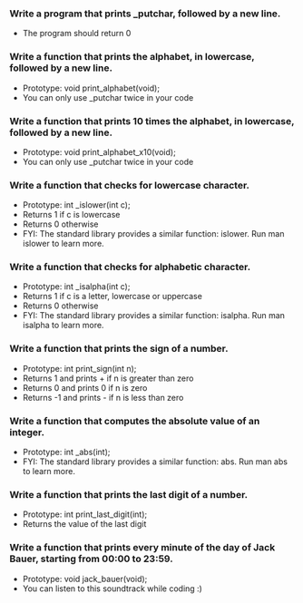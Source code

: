 ### Write a program that prints _putchar, followed by a new line.

* The program should return 0

### Write a function that prints the alphabet, in lowercase, followed by a new line.

* Prototype: void print_alphabet(void);
* You can only use _putchar twice in your code

### Write a function that prints 10 times the alphabet, in lowercase, followed by a new line.

* Prototype: void print_alphabet_x10(void);
* You can only use _putchar twice in your code

### Write a function that checks for lowercase character.

* Prototype: int _islower(int c);
* Returns 1 if c is lowercase
* Returns 0 otherwise
* FYI: The standard library provides a similar function: islower. Run man islower to learn more.

### Write a function that checks for alphabetic character.

* Prototype: int _isalpha(int c);
* Returns 1 if c is a letter, lowercase or uppercase
* Returns 0 otherwise
* FYI: The standard library provides a similar function: isalpha. Run man isalpha to learn more.

### Write a function that prints the sign of a number.

* Prototype: int print_sign(int n);
* Returns 1 and prints + if n is greater than zero
* Returns 0 and prints 0 if n is zero
* Returns -1 and prints - if n is less than zero

### Write a function that computes the absolute value of an integer.

* Prototype: int _abs(int);
* FYI: The standard library provides a similar function: abs. Run man abs to learn more.

### Write a function that prints the last digit of a number.

* Prototype: int print_last_digit(int);
* Returns the value of the last digit

### Write a function that prints every minute of the day of Jack Bauer, starting from 00:00 to 23:59.

* Prototype: void jack_bauer(void);
* You can listen to this soundtrack while coding :)

